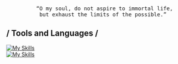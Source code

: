 <pre align="center">
  “O my soul, do not aspire to immortal life,
  but exhaust the limits of the possible.” 
</pre>



## / Tools and Languages /
[![My Skills](https://skillicons.dev/icons?i=html,css,js,laravel,nodejs,react)](https://nyuki.vercel.app/)
<br>
[![My Skills](https://skillicons.dev/icons?i=neovim,typescript,express,bun,mysql,postgresql)](https://nyuki.vercel.app/)
